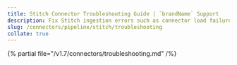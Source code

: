 ```yaml
---
title: Stitch Connector Troubleshooting Guide | `brandName` Support
description: Fix Stitch ingestion errors such as connector load failures, sync interruptions, or missing pipeline details.
slug: /connectors/pipeline/stitch/troubleshooting
collate: true 
---
```


{% partial file="/v1.7/connectors/troubleshooting.md" /%}
